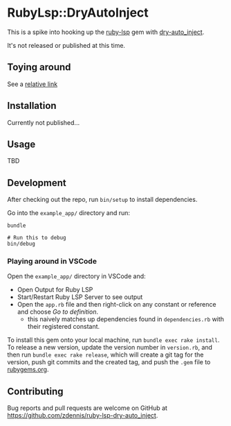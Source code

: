 # RubyLsp::DryAutoInject

This is a spike into hooking up the [ruby-lsp](https://github.com/Shopify/ruby-lsp) gem with [dry-auto_inject](https://github.com/dry-rb/dry-auto_inject).

It's not released or published at this time.

## Toying around

See a [relative link](other_file.md)

## Installation

Currently not published...

## Usage

TBD

## Development

After checking out the repo, run `bin/setup` to install dependencies.

Go into the `example_app/` directory and run:

```shell
bundle

# Run this to debug
bin/debug
```

### Playing around in VSCode

Open the `example_app/` directory in VSCode and:

- Open Output for Ruby LSP
- Start/Restart Ruby LSP Server to see output
- Open the `app.rb` file and then right-click on any constant or reference and choose _Go to definition_.
  -  this naively matches up dependencies found in `dependencies.rb` with their registered constant.

To install this gem onto your local machine, run `bundle exec rake install`. To release a new version, update the version number in `version.rb`, and then run `bundle exec rake release`, which will create a git tag for the version, push git commits and the created tag, and push the `.gem` file to [rubygems.org](https://rubygems.org).

## Contributing

Bug reports and pull requests are welcome on GitHub at https://github.com/zdennis/ruby-lsp-dry-auto_inject.
